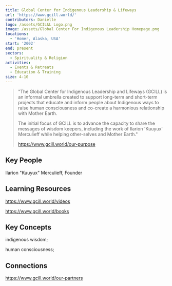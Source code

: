 ```yaml
---
title: Global Center for Indigenous Leadership & Lifeways
url: 'https://www.gcill.world/'
contributors: Danielle
logo: /assets/GCIL&L Logo.png
image: /assets/Global Center For Indigenous Leadership Homepage.png
locations:
  - 'Homer, Alaska, USA'
start: '2002'
end: present
sectors:
  - Spirituality & Religion
activities:
  - Events & Retreats
  - Education & Training
size: 4-10
---
```

> "The Global Center for Indigenous Leadership and Lifeways (GCILL) is an informal umbrella created to support long-term and short-term projects that educate and inform people about Indigenous ways to raise human consciousness and  co-create a harmonious relationship with Mother Earth.> 
> > 
> > 
> The initial focus of GCILL is to advance the capacity to share the messages of wisdom keepers, including the work of  Ilarion 'Kuuyux' Merculieff while helping other-selves and Mother Earth."
> 
> https://www.gcill.world/our-purpose

## Key People

Ilarion "Kuuyux" Merculieff, Founder

## Learning Resources

https://www.gcill.world/videos

https://www.gcill.world/books

## Key Concepts

indigenous wisdom;

human consciousness;



## Connections

https://www.gcill.world/our-partners
